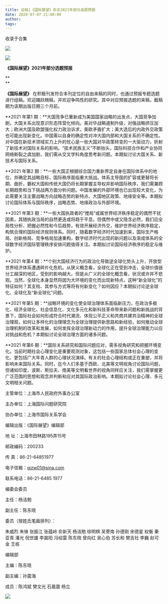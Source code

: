 ```yaml
---
title: 征稿|《国际展望》杂志2021年部分选题预报
date: 2020-07-07 21:00:00
author: 
tags: 
---
```



收录于合集

![](/images/1974/2.jpeg)

![](/images/1974/3.png)

  

  

**《国际展望》2021年部分选题预报**  

 **  
**

 **《国际展望》**
在积极刊发符合本刊定位的自由来稿的同时，也通过预报专题选题进行组稿。欢迎踊跃赐稿，并欢迎争鸣性的研究。其中对应预报选题的来稿，截稿期为该期出版日期三个月前。  

**2021 年第1
期：**大国竞争已重新成为美国国家战略的出发点，大国竞争加剧，大国关系出现意识形态阵营化倾向。美对华战略遏制升级，对俄战略挤压加大；欧洲大国及欧盟强化权力政治诉求，美欧矛盾扩大；美大选后的内政外交政策也可能出现新变化。中国需以自身的确定性对冲大国内部和大国关系的不确定性。对中国在新技术领域实力上升的忧心是一些大国对华政策转变的一大驱动力，折射了新技术对国际关系的影响。“技术民族主义”不断抬头，国际科技合作和产业协同网络断裂之虞加剧，我们需从交叉学科角度思考新问题。本期拟讨论大国关系、新技术与国际关系。

**2021 年第2
期：**一些大国正根据综合国力重新界定自身在国际体系中的地位，并确定其战略目标，国际秩序面临重大挑战。体系主导国的扩容或更替将长期、曲折，霸权大国和传统大国仍将长期掌握主导权并影响国际秩序，我们需兼顾长期趋势和当下挑战两方面分析问题。中国发展的外部环境也已出现较大变化，为此需要关注主要战略方向战略态势的新特点、大国地区政策、地缘安全等。本期拟讨论国际体系与国际秩序，战略态势、地缘政治与外部环境。

**2021 年第3
期：**一些大国执政者的“搅局”或属世界经济秩序稳定的偶然干扰因素，其随执政当局的自然更迭或将趋于平息。但偶然中或又隐含必然，我们应全局性分析、把握必然性和今后趋势，有效开展经济外交，维护世界经济秩序稳定，构筑合理的国际经济规则体系。同时，随着数字经济时代加速到来，国际生产格局、创新格局、竞争格局加速重构，数字经济时代出现的新问题以及渐成体系的全球数字经济国际管理秩序安排问题值得关注。本期拟讨论国际经济秩序的稳定与维护。

**2021 年第4
期：**个别大国经济行为的政治化导致逆全球化势头上升，开放型世界经济体系遭遇碎片化危机。从狭义概念看，全球化正在受到冲击，全球价值链分工越深的地区，受到的影响越大。但是从广义的全球化概念看，状况或许并不悲观。当然，全球化本身显然将因为大环境的变化而出现新特点，这种“新全球化”的特征如何？其支柱、其参与方式等将有何新变化？如何因应？本期拟讨论逆全球化、全球化及“新全球化”问题。

**2021 年第5
期：**战略环境的变化使全球治理体系面临新压力，在政治多极化、经济全球化、社会信息化、文化多元化和新科技革命带来新问题和新挑战的背景下，国际社会如何形成符合时代潮流、体现公平正义和共商共建共治精神的全球治理观，如何让多样化的治理理念为全球治理提供新思路和新经验，如何推动全球治理机制的改革和发展，如何发挥全球治理新动力的作用，提升全球治理能力以应对挑战和危机？本期拟讨论全球治理方面的诸多问题。

**2021 年第6
期：**国际关系研究和国际问题应对，需多视角研究和把握环境变化。当前时期社会心理变化是重要观测对象，这包括一些国家总体社会心理的变化、更包括广大年青人群的心理状况演绎。有关的社会心理结构或正在重塑，并将影响未来国际关系。同时，迄今人们多基于西欧、北美等文明视角讨论国际问题，但诸如印度、波斯、斯拉夫、南美等文明看世界的视角同样应关注，我们需掌握更广泛范围的思想和观念并判断和应对其国际政治影响。本期拟讨论社会心理、多元文明相关问题。

  

主管单位：上海市人民政府外事办公室

主办单位：上海国际问题研究院

协办单位：上海市国际关系学会

编辑出版：《国际展望》编辑部

地 址：上海市田林路195弄15号

邮政编码：200233

传 真：86-21-64851977

电子信箱：gjzw01@sina.com

联系电话：86-21-6485 1977

编委会委员

主任：杨洁勉

副主任：陈东晓

委员（按姓氏笔画排列）：

朱威烈 朱锋 张振江 张蕴岭 俞新天 杨洁勉 徐明棋 吴寄南 孙德刚 宋德星 权衡 秦亚青 潘光 倪世雄 李晨阳 冯绍雷 陈东晓 曾向红 吴心伯 苏长和
樊吉社 李巍 赵可金 王栋

编辑部

主编：陈东晓

副主编：孙震海

成员：陈鸿斌 樊文光 石晨震 杨立

![](/images/1974/4.gif)


